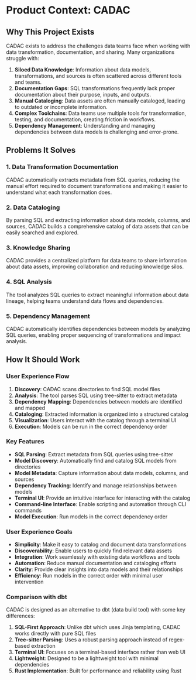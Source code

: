 # Product Context: CADAC

## Why This Project Exists
CADAC exists to address the challenges data teams face when working with data transformation, documentation, and sharing. Many organizations struggle with:

1. **Siloed Data Knowledge**: Information about data models, transformations, and sources is often scattered across different tools and teams.
2. **Documentation Gaps**: SQL transformations frequently lack proper documentation about their purpose, inputs, and outputs.
3. **Manual Cataloging**: Data assets are often manually cataloged, leading to outdated or incomplete information.
4. **Complex Toolchains**: Data teams use multiple tools for transformation, testing, and documentation, creating friction in workflows.
5. **Dependency Management**: Understanding and managing dependencies between data models is challenging and error-prone.

## Problems It Solves

### 1. Data Transformation Documentation
CADAC automatically extracts metadata from SQL queries, reducing the manual effort required to document transformations and making it easier to understand what each transformation does.

### 2. Data Cataloging
By parsing SQL and extracting information about data models, columns, and sources, CADAC builds a comprehensive catalog of data assets that can be easily searched and explored.

### 3. Knowledge Sharing
CADAC provides a centralized platform for data teams to share information about data assets, improving collaboration and reducing knowledge silos.

### 4. SQL Analysis
The tool analyzes SQL queries to extract meaningful information about data lineage, helping teams understand data flows and dependencies.

### 5. Dependency Management
CADAC automatically identifies dependencies between models by analyzing SQL queries, enabling proper sequencing of transformations and impact analysis.

## How It Should Work

### User Experience Flow
1. **Discovery**: CADAC scans directories to find SQL model files
2. **Analysis**: The tool parses SQL using tree-sitter to extract metadata
3. **Dependency Mapping**: Dependencies between models are identified and mapped
4. **Cataloging**: Extracted information is organized into a structured catalog
5. **Visualization**: Users interact with the catalog through a terminal UI
6. **Execution**: Models can be run in the correct dependency order

### Key Features
- **SQL Parsing**: Extract metadata from SQL queries using tree-sitter
- **Model Discovery**: Automatically find and catalog SQL models from directories
- **Model Metadata**: Capture information about data models, columns, and sources
- **Dependency Tracking**: Identify and manage relationships between models
- **Terminal UI**: Provide an intuitive interface for interacting with the catalog
- **Command-line Interface**: Enable scripting and automation through CLI commands
- **Model Execution**: Run models in the correct dependency order

### User Experience Goals
- **Simplicity**: Make it easy to catalog and document data transformations
- **Discoverability**: Enable users to quickly find relevant data assets
- **Integration**: Work seamlessly with existing data workflows and tools
- **Automation**: Reduce manual documentation and cataloging efforts
- **Clarity**: Provide clear insights into data models and their relationships
- **Efficiency**: Run models in the correct order with minimal user intervention

### Comparison with dbt
CADAC is designed as an alternative to dbt (data build tool) with some key differences:

1. **SQL-First Approach**: Unlike dbt which uses Jinja templating, CADAC works directly with pure SQL files
2. **Tree-sitter Parsing**: Uses a robust parsing approach instead of regex-based extraction
3. **Terminal UI**: Focuses on a terminal-based interface rather than web UI
4. **Lightweight**: Designed to be a lightweight tool with minimal dependencies
5. **Rust Implementation**: Built for performance and reliability using Rust
